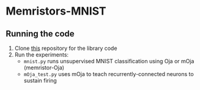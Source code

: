 # Memristors-MNIST

## Running the code
1. Clone [this](https://github.com/Tioz90/Memristor-Nengo) repository for the library code
2. Run the experiments:
    * ``mnist.py`` runs unsupervised MNIST classification using Oja or mOja (memristor-Oja)
    * ``mOja_test.py`` uses mOja to teach recurrently-connected neurons to sustain firing
